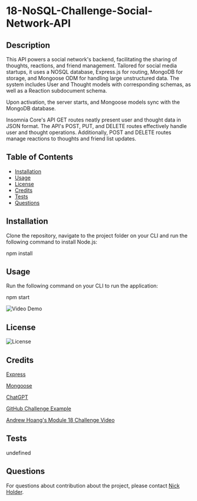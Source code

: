 # 18-NoSQL-Challenge-Social-Network-API

## Description
This API powers a social network's backend, facilitating the sharing of thoughts, reactions, and friend management. Tailored for social media startups, it uses a NOSQL database, Express.js for routing, MongoDB for storage, and Mongoose ODM for handling large unstructured data. The system includes User and Thought models with corresponding schemas, as well as a Reaction subdocument schema.

Upon activation, the server starts, and Mongoose models sync with the MongoDB database.

Insomnia Core's API GET routes neatly present user and thought data in JSON format. The API's POST, PUT, and DELETE routes effectively handle user and thought operations. Additionally, POST and DELETE routes manage reactions to thoughts and friend list updates.

## Table of Contents
  - [Installation](#installation)
  - [Usage](#usage)
  - [License](#license)
  - [Credits](#credits)
  - [Tests](#tests)
  - [Questions](#questions)

  ## Installation
  Clone the repository, navigate to the project folder on your CLI and run the following command to install Node.js:

npm install

## Usage
Run the following command on your CLI to run the application:

npm start

![Video Demo]()

## License
  ![License](https://img.shields.io/badge/License-MIT-brightgreen)

  ## Credits
  [Express](https://www.npmjs.com/package/express)

  [Mongoose](https://www.npmjs.com/package/mongoose)

  [ChatGPT](https://chat.openai.com/c/278de262-3dcf-4162-a009-1e6f5d8d8acd)

  [GitHub Challenge Example](https://github.com/njthanhtrang/18.-NoSQL-Challenge-Social-Network-API)
  
  [Andrew Hoang's Module 18 Challenge Video](https://zoom.us/rec/play/u1ASslllh6Nd1g1aZtE148HTyL2xwggpGZQGcjV0Tkodqaj3xgNC2RYrEuJ_Ho8b-uR7hOR6WbCZkmhQ.CNKoBLqMYRrY2hIE?continueMode=true)

  ## Tests
  undefined

  ## Questions
  For questions about contribution about the project, please contact [Nick Holder](mailto:ngholder@hotmail.com).

